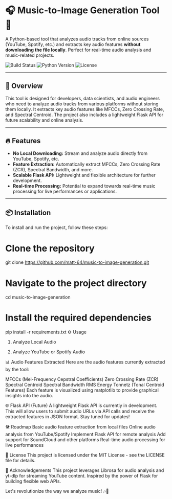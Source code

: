 # 🎧 Music-to-Image Generation Tool 🎨

A Python-based tool that analyzes audio tracks from online sources (YouTube, Spotify, etc.) and extracts key audio features **without downloading the file locally**. Perfect for real-time audio analysis and music-related projects.

![Build Status](https://img.shields.io/badge/build-passing-brightgreen) ![Python Version](https://img.shields.io/badge/python-3.9-blue) ![License](https://img.shields.io/badge/license-MIT-blue)

---

## 🚀 Overview

This tool is designed for developers, data scientists, and audio engineers who need to analyze audio tracks from various platforms without storing them locally. It extracts key audio features like MFCCs, Zero Crossing Rate, and Spectral Centroid. The project also includes a lightweight Flask API for future scalability and online analysis.

---

## 🔥 Features

- **No Local Downloading:** Stream and analyze audio directly from YouTube, Spotify, etc.
- **Feature Extraction:** Automatically extract MFCCs, Zero Crossing Rate (ZCR), Spectral Bandwidth, and more.
- **Scalable Flask API:** Lightweight and flexible architecture for further development.
- **Real-time Processing:** Potential to expand towards real-time music processing for live performances or applications.

---

## 📦 Installation

To install and run the project, follow these steps:


# Clone the repository
git clone https://github.com/matt-64/music-to-image-generation.git

# Navigate to the project directory
cd music-to-image-generation

# Install the required dependencies
pip install -r requirements.txt
⚙️ Usage
1. Analyze Local Audio


2. Analyze YouTube or Spotify Audio


📊 Audio Features Extracted
Here are the audio features currently extracted by the tool:

MFCCs (Mel-Frequency Cepstral Coefficients)
Zero Crossing Rate (ZCR)
Spectral Centroid
Spectral Bandwidth
RMS Energy
Tonnetz (Tonal Centroid Features)
Each feature is visualized using matplotlib to provide graphical insights into the audio.

🌐 Flask API (Future)
A lightweight Flask API is currently in development. This will allow users to submit audio URLs via API calls and receive the extracted features in JSON format. Stay tuned for updates!



🛠️ Roadmap
 Basic audio feature extraction from local files
 Online audio analysis from YouTube/Spotify
 Implement Flask API for remote analysis
 Add support for SoundCloud and other platforms
 Real-time audio processing for live performances


📄 License
This project is licensed under the MIT License - see the LICENSE file for details.

🤝 Acknowledgements
This project leverages Librosa for audio analysis and yt-dlp for streaming YouTube content.
Inspired by the power of Flask for building flexible web APIs.

Let's revolutionize the way we analyze music! 🎶🎨